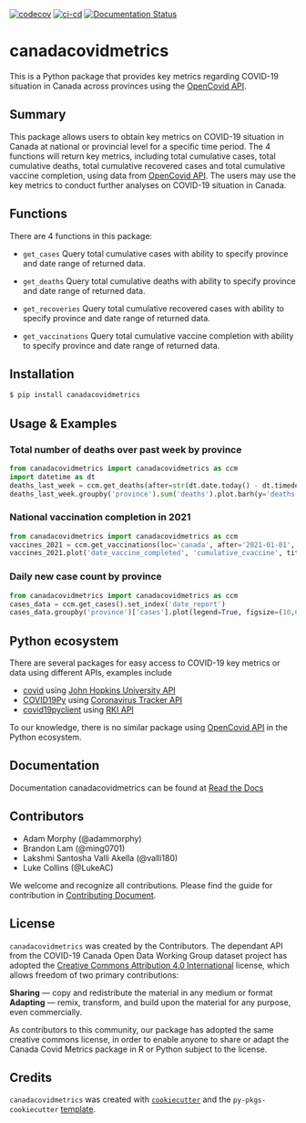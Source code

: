 [![codecov](https://codecov.io/gh/UBC-MDS/canadacovidmetrics/branch/main/graph/badge.svg?token=pqqLGsfiXD)](https://codecov.io/gh/UBC-MDS/canadacovidmetrics)
[![ci-cd](https://github.com/UBC-MDS/canadacovidmetrics/actions/workflows/build.yml/badge.svg)](https://github.com/UBC-MDS/canadacovidmetrics/actions/workflows/build.yml)
[![Documentation Status](https://readthedocs.org/projects/canada-covid-metrics/badge/?version=latest)](https://canada-covid-metrics.readthedocs.io/en/latest/?badge=latest)

# canadacovidmetrics

This is a Python package that provides key metrics regarding COVID-19 situation in Canada across provinces using the [OpenCovid API](https://opencovid.ca/api/).

## Summary

This package allows users to obtain key metrics on COVID-19 situation in Canada at national or provincial level for a specific time period. The 4 functions will return key metrics, including total cumulative cases, total cumulative deaths, total cumulative recovered cases and total cumulative vaccine completion, using data from [OpenCovid API](https://opencovid.ca/api/). The users may use the key metrics to conduct further analyses on COVID-19 situation in Canada.

## Functions

There are 4 functions in this package:

-   `get_cases` Query total cumulative cases with ability to specify province and date range of returned data.

-   `get_deaths` Query total cumulative deaths with ability to specify province and date range of returned data.

-   `get_recoveries` Query total cumulative recovered cases with ability to specify province and date range of returned data.

-   `get_vaccinations` Query total cumulative vaccine completion with ability to specify province and date range of returned data.

## Installation

```bash
$ pip install canadacovidmetrics
```

## Usage & Examples

### Total number of deaths over past week by province

```python
from canadacovidmetrics import canadacovidmetrics as ccm
import datetime as dt
deaths_last_week = ccm.get_deaths(after=str(dt.date.today() - dt.timedelta(days=7)))
deaths_last_week.groupby('province').sum('deaths').plot.barh(y='deaths', title='Deaths by province in past week');
```

### National vaccination completion in 2021

```python
from canadacovidmetrics import canadacovidmetrics as ccm
vaccines_2021 = ccm.get_vaccinations(loc='canada', after='2021-01-01', before='2021-12-31')
vaccines_2021.plot('date_vaccine_completed', 'cumulative_cvaccine', title='Cumulative national vaccinations');
```

### Daily new case count by province

```python
from canadacovidmetrics import canadacovidmetrics as ccm
cases_data = ccm.get_cases().set_index('date_report')
cases_data.groupby('province')['cases'].plot(legend=True, figsize=(10,6), title='Number of reported cases by day by province');
```

## Python ecosystem

There are several packages for easy access to COVID-19 key metrics or data using different APIs, examples include
- [covid](https://github.com/nf1s/covid) using [John Hopkins University API](https://coronavirus.jhu.edu/about/)
- [COVID19Py](https://github.com/Kamaropoulos/COVID19Py) using [Coronavirus Tracker API](https://github.com/ExpDev07/coronavirus-tracker-api)
- [covid19pyclient](https://github.com/NiklasTiede/covid19pyclient) using [RKI API](https://github.com/marlon360/rki-covid-api)

To our knowledge, there is no similar package using [OpenCovid API](https://opencovid.ca/api/) in the Python ecosystem.

## Documentation

Documentation canadacovidmetrics can be found at [Read the Docs](https://canada-covid-metrics.readthedocs.io/en/latest/)

## Contributors

-   Adam Morphy (@adammorphy)
-   Brandon Lam (@ming0701)
-   Lakshmi Santosha Valli Akella (@valli180)
-   Luke Collins (@LukeAC)

We welcome and recognize all contributions. Please find the guide for contribution in [Contributing Document](https://github.com/UBC-MDS/canadacovidmetrics/blob/main/CONTRIBUTING.md).

## License

`canadacovidmetrics` was created by the Contributors. The dependant API from the COVID-19 Canada Open Data Working Group dataset project has adopted the [Creative Commons Attribution 4.0 International](https://creativecommons.org/licenses/by/4.0/) license, which allows freedom of two primary contributions:

**Sharing** — copy and redistribute the material in any medium or format
**Adapting** — remix, transform, and build upon the material
for any purpose, even commercially. 

As contributors to this community, our package has adopted the same creative commons license, in order to enable anyone to share or adapt the Canada Covid Metrics package in R or Python subject to the license.

## Credits

`canadacovidmetrics` was created with [`cookiecutter`](https://cookiecutter.readthedocs.io/en/latest/) and the `py-pkgs-cookiecutter` [template](https://github.com/py-pkgs/py-pkgs-cookiecutter).
